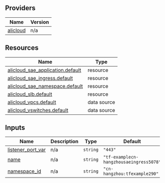 <!-- BEGIN_TF_DOCS -->
## Providers

| Name | Version |
|------|---------|
| <a name="provider_alicloud"></a> [alicloud](#provider\_alicloud) | n/a |

## Resources

| Name | Type |
|------|------|
| [alicloud_sae_application.default](https://registry.terraform.io/providers/hashicorp/alicloud/latest/docs/resources/sae_application) | resource |
| [alicloud_sae_ingress.default](https://registry.terraform.io/providers/hashicorp/alicloud/latest/docs/resources/sae_ingress) | resource |
| [alicloud_sae_namespace.default](https://registry.terraform.io/providers/hashicorp/alicloud/latest/docs/resources/sae_namespace) | resource |
| [alicloud_slb.default](https://registry.terraform.io/providers/hashicorp/alicloud/latest/docs/resources/slb) | resource |
| [alicloud_vpcs.default](https://registry.terraform.io/providers/hashicorp/alicloud/latest/docs/data-sources/vpcs) | data source |
| [alicloud_vswitches.default](https://registry.terraform.io/providers/hashicorp/alicloud/latest/docs/data-sources/vswitches) | data source |

## Inputs

| Name | Description | Type | Default | Required |
|------|-------------|------|---------|:--------:|
| <a name="input_listener_port_var"></a> [listener\_port\_var](#input\_listener\_port\_var) | n/a | `string` | `"443"` | no |
| <a name="input_name"></a> [name](#input\_name) | n/a | `string` | `"tf-examplecn-hangzhousaeingress5078"` | no |
| <a name="input_namespace_id"></a> [namespace\_id](#input\_namespace\_id) | n/a | `string` | `"cn-hangzhou:tfexample290"` | no |
<!-- END_TF_DOCS -->    